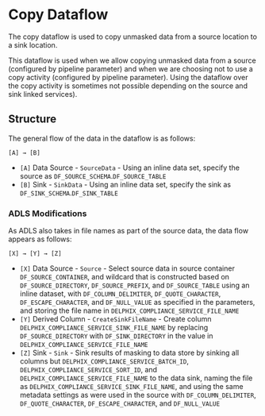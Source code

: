 # Copy Dataflow

The copy dataflow is used to copy unmasked data from a source location to a sink location.

This dataflow is used when we allow copying unmasked data from a source (configured by pipeline parameter) and when we
are choosing not to use a copy activity (configured by pipeline parameter). Using the dataflow over the copy activity is
sometimes not possible depending on the source and sink linked services).

## Structure

The general flow of the data in the dataflow is as follows:
```
[A] → [B]
```

* `[A]` Data Source - `SourceData` - Using an inline data set, specify the source as
`DF_SOURCE_SCHEMA`.`DF_SOURCE_TABLE`
* `[B]` Sink - `SinkData` - Using an inline data set, specify the sink as `DF_SINK_SCHEMA`.`DF_SINK_TABLE`

### ADLS Modifications

As ADLS also takes in file names as part of the source data, the data flow appears as follows:

```
[X] → [Y] → [Z]
```

* `[X]` Data Source - `Source` - Select source data in source container `DF_SOURCE_CONTAINER`, and wildcard that is
  constructed based on `DF_SOURCE_DIRECTORY`, `DF_SOURCE_PREFIX`, and `DF_SOURCE_TABLE` using an inline dataset, with
  `DF_COLUMN_DELIMITER`, `DF_QUOTE_CHARACTER`, `DF_ESCAPE_CHARACTER`, and `DF_NULL_VALUE` as specified in the parameters,
  and storing the file name in `DELPHIX_COMPLIANCE_SERVICE_FILE_NAME`
* `[Y]` Derived Column - `CreateSinkFileName` - Create column `DELPHIX_COMPLIANCE_SERVICE_SINK_FILE_NAME` by replacing
  `DF_SOURCE_DIRECTORY` with `DF_SINK_DIRECTORY` in the value in `DELPHIX_COMPLIANCE_SERVICE_FILE_NAME`
* `[Z]` Sink - `Sink` - Sink results of masking to data store by sinking all columns but
  `DELPHIX_COMPLIANCE_SERVICE_BATCH_ID`, `DELPHIX_COMPLIANCE_SERVICE_SORT_ID`, and `DELPHIX_COMPLIANCE_SERVICE_FILE_NAME`
  to the data sink, naming the file as `DELPHIX_COMPLIANCE_SERVICE_SINK_FILE_NAME`, and using the same metadata settings
  as were used in the source with `DF_COLUMN_DELIMITER`, `DF_QUOTE_CHARACTER`, `DF_ESCAPE_CHARACTER`, and `DF_NULL_VALUE`